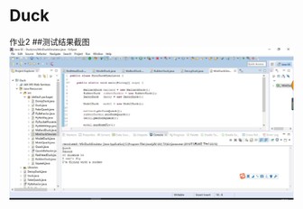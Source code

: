 # Duck
作业2
##测试结果截图
![](https://github.com/Sylvia1994/Duck/blob/master/QQ%E6%88%AA%E5%9B%BE20160529193428.jpg?raw=true)
